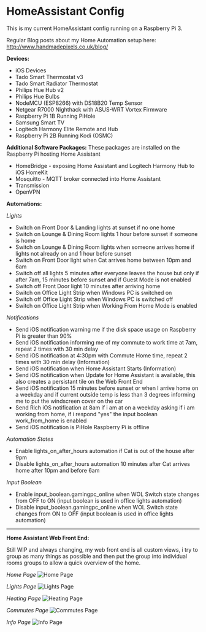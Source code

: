 # HomeAssistant Config

This is my current HomeAssistant config running on a Raspberry Pi 3.

Regular Blog posts about my Home Automation setup here: http://www.handmadepixels.co.uk/blog/

**Devices:**

 - iOS Devices
 - Tado Smart Thermostat v3
 - Tado Smart Radiator Thermostat
 - Philips Hue Hub v2
 - Philips Hue Bulbs
 - NodeMCU (ESP8266) with DS18B20 Temp Sensor
 - Netgear R7000 Nighthack with ASUS-WRT Vortex Firmware
 - Raspberry Pi 1B Running PiHole
 - Samsung Smart TV
 - Logitech Harmony Elite Remote and Hub
 - Raspberry Pi 2B Running Kodi (OSMC)

**Additional Software Packages:**
These packages are installed on the Raspberry Pi hosting Home Assistant 

 - HomeBridge - exposing Home Assistant and Logitech Harmony Hub to iOS HomeKit
 - Mosquitto - MQTT broker connected into Home Assistant
 - Transmission
 - OpenVPN

**Automations:**

*Lights*
 - Switch on Front Door & Landing lights at sunset if no one home
 - Switch on Lounge & Dining Room lights 1 hour before sunset if someone is home
 - Switch on Lounge & Dining Room lights when someone arrives home if lights not already on and 1 hour before sunset
 - Switch on Front Door light when Cat arrives home between 10pm and 6am
 - Switch off all lights 5 minutes after everyone leaves the house but only if after 7am, 15 minutes before sunset and if Guest Mode is not enabled
 - Switch off Front Door light 10 minutes after arriving home
 - Switch on Office Light Strip when Windows PC is switched on
 - Switch off Office Light Strip when Windows PC is switched off
 - Switch on Office Light Strip when Working From Home Mode is enabled
 
*Notifications*
 - Send iOS notification warning me if the disk space usage on Raspberry Pi is greater than 90%
 - Send iOS notification informing me of my commute to work time at 7am, repeat 2 times with 30 min delay
 - Send iOS notification at 4:30pm with Commute Home time, repeat 2 times with 30 min delay (Information)
 - Send iOS notification when Home Assistant Starts (Information)
 - Send iOS notification when Update for Home Assistant is available, this also creates a persistant tile on the Web Front End
 - Send iOS notification 15 minutes before sunset or when I arrive home on a weekday and if current outside temp is less than 3 degrees informing me to put the windscreen cover on the car
 - Send Rich iOS notification at 8am if i am at on a weekday asking if i am working from home, if i respond "yes" the input boolean work_from_home is enabled
 - Send iOS notification is PiHole Raspberry Pi is offline
 
*Automation States*
 - Enable lights_on_after_hours automation if Cat is out of the house after 9pm
 - Disable lights_on_after_hours automation 10 minutes after Cat arrives home after 10pm and before 6am
 
*Input Boolean*
 - Enable input_boolean.gamingpc_online when WOL Switch state changes from OFF to ON (input boolean is used in office lights automation)
 - Disable input_boolean.gamingpc_online when WOL Switch state changes from ON to OFF (input boolean is used in office lights automation)
 
----------

**Home Assistant Web Front End:**

Still WIP and always changing, my web front end is all custom views, i try to group as many things as possible and then put the group into individual rooms groups to allow a quick overview of the home.

*Home Page*
![Home Page](https://i.imgur.com/qSwapnR.png)

*Lights Page*
![Lights Page](https://i.imgur.com/1hpsXNV.png)

*Heating Page*
![Heating Page](https://i.imgur.com/KLKepVT.png)

*Commutes Page*
![Commutes Page](https://i.imgur.com/vpQmmVp.png)

*Info Page*
![Info Page](https://i.imgur.com/4uCVgwB.png)
